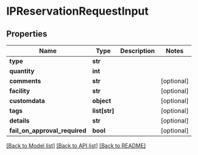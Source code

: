 # IPReservationRequestInput


## Properties
Name | Type | Description | Notes
------------ | ------------- | ------------- | -------------
**type** | **str** |  | 
**quantity** | **int** |  | 
**comments** | **str** |  | [optional] 
**facility** | **str** |  | [optional] 
**customdata** | **object** |  | [optional] 
**tags** | **list[str]** |  | [optional] 
**details** | **str** |  | [optional] 
**fail_on_approval_required** | **bool** |  | [optional] 

[[Back to Model list]](../README.md#documentation-for-models) [[Back to API list]](../README.md#documentation-for-api-endpoints) [[Back to README]](../README.md)


